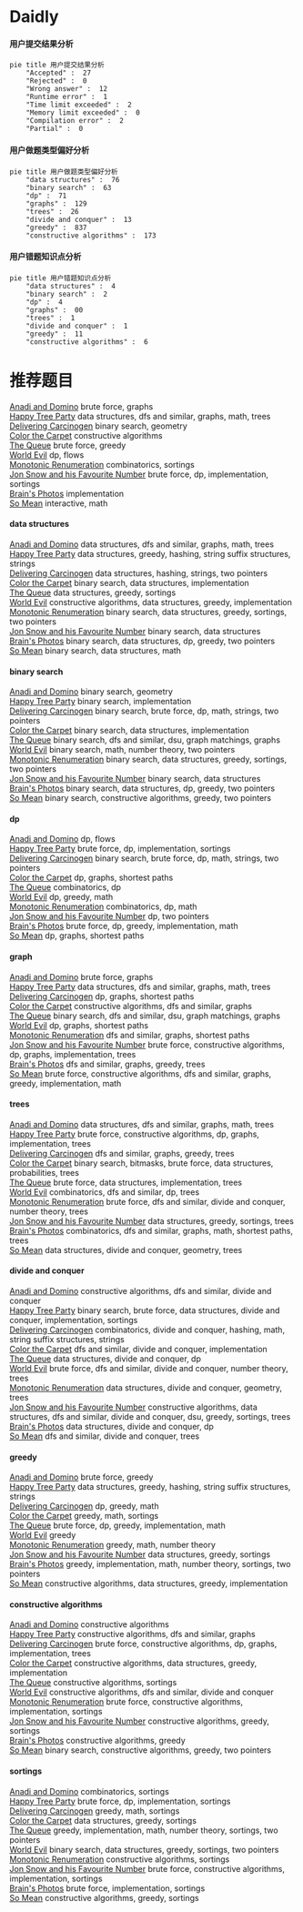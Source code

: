 # Daidly
<!-- tabs:start -->
#### **用户提交结果分析**

```mermaid
pie title 用户提交结果分析
    "Accepted" :  27
    "Rejected" :  0
    "Wrong answer" :  12
    "Runtime error" :  1
    "Time limit exceeded" :  2
    "Memory limit exceeded" :  0
    "Compilation error" :  2
    "Partial" :  0
```
#### **用户做题类型偏好分析**

```mermaid
pie title 用户做题类型偏好分析
    "data structures" :  76
    "binary search" :  63
    "dp" :  71
    "graphs" :  129
    "trees" :  26
    "divide and conquer" :  13
    "greedy" :  837
    "constructive algorithms" :  173
```
#### **用户错题知识点分析**

```mermaid
pie title 用户错题知识点分析
    "data structures" :  4
    "binary search" :  2
    "dp" :  4
    "graphs" :  00
    "trees" :  1
    "divide and conquer" :  1
    "greedy" :  11
    "constructive algorithms" :  6
```
<!-- tabs:end -->
# 推荐题目
[Anadi and Domino](https://codeforces.com/contest/1230/problem/C)		brute force,
                        graphs		  
[Happy Tree Party](http://codeforces.com/problemset/problem/593/D)		data structures,
                        dfs and similar,
                        graphs,
                        math,
                        trees		  
[Delivering Carcinogen](https://codeforces.com/contest/199/problem/E)		binary search,
                        geometry		  
[Color the Carpet](http://codeforces.com/problemset/problem/297/D)		constructive algorithms		  
[The Queue](http://codeforces.com/problemset/problem/767/B)		brute force,
                        greedy		  
[World Evil](http://codeforces.com/problemset/problem/62/E)		dp,
                        flows		  
[Monotonic Renumeration](http://codeforces.com/problemset/problem/1102/E)		combinatorics,
                        sortings		  
[Jon Snow and his Favourite Number](http://codeforces.com/problemset/problem/768/C)		brute force,
                        dp,
                        implementation,
                        sortings		  
[Brain's Photos](http://codeforces.com/problemset/problem/707/A)		implementation		  
[So Mean](http://codeforces.com/problemset/problem/1299/E)		interactive,
                        math		  
<!-- tabs:start -->
#### **data structures**
[Anadi and Domino](http://codeforces.com/problemset/problem/593/D)		data structures,
                        dfs and similar,
                        graphs,
                        math,
                        trees		  
[Happy Tree Party](http://codeforces.com/problemset/problem/524/F)		data structures,
                        greedy,
                        hashing,
                        string suffix structures,
                        strings		  
[Delivering Carcinogen](http://codeforces.com/problemset/problem/1313/E)		data structures,
                        hashing,
                        strings,
                        two pointers		  
[Color the Carpet](http://codeforces.com/problemset/problem/551/E)		binary search,
                        data structures,
                        implementation		  
[The Queue](http://codeforces.com/problemset/problem/306/B)		data structures,
                        greedy,
                        sortings		  
[World Evil](http://codeforces.com/problemset/problem/1393/B)		constructive algorithms,
                        data structures,
                        greedy,
                        implementation		  
[Monotonic Renumeration](http://codeforces.com/problemset/problem/767/D)		binary search,
                        data structures,
                        greedy,
                        sortings,
                        two pointers		  
[Jon Snow and his Favourite Number](http://codeforces.com/problemset/problem/1500/E)		binary search,
                        data structures		  
[Brain's Photos](http://codeforces.com/problemset/problem/1492/C)		binary search,
                        data structures,
                        dp,
                        greedy,
                        two pointers		  
[So Mean](http://codeforces.com/problemset/problem/1490/G)		binary search,
                        data structures,
                        math		  
#### **binary search**
[Anadi and Domino](https://codeforces.com/contest/199/problem/E)		binary search,
                        geometry		  
[Happy Tree Party](http://codeforces.com/problemset/problem/611/F)		binary search,
                        implementation		  
[Delivering Carcinogen](http://codeforces.com/problemset/problem/165/C)		binary search,
                        brute force,
                        dp,
                        math,
                        strings,
                        two pointers		  
[Color the Carpet](http://codeforces.com/problemset/problem/551/E)		binary search,
                        data structures,
                        implementation		  
[The Queue](http://codeforces.com/problemset/problem/1027/F)		binary search,
                        dfs and similar,
                        dsu,
                        graph matchings,
                        graphs		  
[World Evil](https://codeforces.com/contest/1424/problem/J)		binary search,
                        math,
                        number theory,
                        two pointers		  
[Monotonic Renumeration](http://codeforces.com/problemset/problem/767/D)		binary search,
                        data structures,
                        greedy,
                        sortings,
                        two pointers		  
[Jon Snow and his Favourite Number](http://codeforces.com/problemset/problem/1500/E)		binary search,
                        data structures		  
[Brain's Photos](http://codeforces.com/problemset/problem/1492/C)		binary search,
                        data structures,
                        dp,
                        greedy,
                        two pointers		  
[So Mean](http://codeforces.com/problemset/problem/1463/D)		binary search,
                        constructive algorithms,
                        greedy,
                        two pointers		  
#### **dp**
[Anadi and Domino](http://codeforces.com/problemset/problem/62/E)		dp,
                        flows		  
[Happy Tree Party](http://codeforces.com/problemset/problem/768/C)		brute force,
                        dp,
                        implementation,
                        sortings		  
[Delivering Carcinogen](http://codeforces.com/problemset/problem/165/C)		binary search,
                        brute force,
                        dp,
                        math,
                        strings,
                        two pointers		  
[Color the Carpet](https://codeforces.com/contest/296/problem/D)		dp,
                        graphs,
                        shortest paths		  
[The Queue](http://codeforces.com/problemset/problem/466/D)		combinatorics,
                        dp		  
[World Evil](http://codeforces.com/problemset/problem/321/D)		dp,
                        greedy,
                        math		  
[Monotonic Renumeration](http://codeforces.com/problemset/problem/212/C)		combinatorics,
                        dp,
                        math		  
[Jon Snow and his Favourite Number](http://codeforces.com/problemset/problem/309/B)		dp,
                        two pointers		  
[Brain's Photos](http://codeforces.com/problemset/problem/1051/C)		brute force,
                        dp,
                        greedy,
                        implementation,
                        math		  
[So Mean](http://codeforces.com/problemset/problem/295/B)		dp,
                        graphs,
                        shortest paths		  
#### **graph**
[Anadi and Domino](https://codeforces.com/contest/1230/problem/C)		brute force,
                        graphs		  
[Happy Tree Party](http://codeforces.com/problemset/problem/593/D)		data structures,
                        dfs and similar,
                        graphs,
                        math,
                        trees		  
[Delivering Carcinogen](https://codeforces.com/contest/296/problem/D)		dp,
                        graphs,
                        shortest paths		  
[Color the Carpet](http://codeforces.com/problemset/problem/1152/E)		constructive algorithms,
                        dfs and similar,
                        graphs		  
[The Queue](http://codeforces.com/problemset/problem/1027/F)		binary search,
                        dfs and similar,
                        dsu,
                        graph matchings,
                        graphs		  
[World Evil](http://codeforces.com/problemset/problem/295/B)		dp,
                        graphs,
                        shortest paths		  
[Monotonic Renumeration](http://codeforces.com/problemset/problem/598/D)		dfs and similar,
                        graphs,
                        shortest paths		  
[Jon Snow and his Favourite Number](http://codeforces.com/problemset/problem/1244/D)		brute force,
                        constructive algorithms,
                        dp,
                        graphs,
                        implementation,
                        trees		  
[Brain's Photos](http://codeforces.com/problemset/problem/767/C)		dfs and similar,
                        graphs,
                        greedy,
                        trees		  
[So Mean](http://codeforces.com/problemset/problem/1487/C)		brute force,
                        constructive algorithms,
                        dfs and similar,
                        graphs,
                        greedy,
                        implementation,
                        math		  
#### **trees**
[Anadi and Domino](http://codeforces.com/problemset/problem/593/D)		data structures,
                        dfs and similar,
                        graphs,
                        math,
                        trees		  
[Happy Tree Party](http://codeforces.com/problemset/problem/1244/D)		brute force,
                        constructive algorithms,
                        dp,
                        graphs,
                        implementation,
                        trees		  
[Delivering Carcinogen](http://codeforces.com/problemset/problem/767/C)		dfs and similar,
                        graphs,
                        greedy,
                        trees		  
[Color the Carpet](http://codeforces.com/problemset/problem/1479/D)		binary search,
                        bitmasks,
                        brute force,
                        data structures,
                        probabilities,
                        trees		  
[The Queue](http://codeforces.com/problemset/problem/1511/C)		brute force,
                        data structures,
                        implementation,
                        trees		  
[World Evil](http://codeforces.com/problemset/problem/1499/F)		combinatorics,
                        dfs and similar,
                        dp,
                        trees		  
[Monotonic Renumeration](http://codeforces.com/problemset/problem/1491/E)		brute force,
                        dfs and similar,
                        divide and conquer,
                        number theory,
                        trees		  
[Jon Snow and his Favourite Number](http://codeforces.com/problemset/problem/1466/D)		data structures,
                        greedy,
                        sortings,
                        trees		  
[Brain's Photos](http://codeforces.com/problemset/problem/1495/D)		combinatorics,
                        dfs and similar,
                        graphs,
                        math,
                        shortest paths,
                        trees		  
[So Mean](http://codeforces.com/problemset/problem/1303/G)		data structures,
                        divide and conquer,
                        geometry,
                        trees		  
#### **divide and conquer**
[Anadi and Domino](http://codeforces.com/problemset/problem/768/B)		constructive algorithms,
                        dfs and similar,
                        divide and conquer		  
[Happy Tree Party](http://codeforces.com/problemset/problem/1461/D)		binary search,
                        brute force,
                        data structures,
                        divide and conquer,
                        implementation,
                        sortings		  
[Delivering Carcinogen](http://codeforces.com/problemset/problem/1466/G)		combinatorics,
                        divide and conquer,
                        hashing,
                        math,
                        string suffix structures,
                        strings		  
[Color the Carpet](http://codeforces.com/problemset/problem/1490/D)		dfs and similar,
                        divide and conquer,
                        implementation		  
[The Queue](https://codeforces.com/contest/1483/problem/C)		data structures,
                        divide and conquer,
                        dp		  
[World Evil](http://codeforces.com/problemset/problem/1491/E)		brute force,
                        dfs and similar,
                        divide and conquer,
                        number theory,
                        trees		  
[Monotonic Renumeration](http://codeforces.com/problemset/problem/1303/G)		data structures,
                        divide and conquer,
                        geometry,
                        trees		  
[Jon Snow and his Favourite Number](http://codeforces.com/problemset/problem/1494/D)		constructive algorithms,
                        data structures,
                        dfs and similar,
                        divide and conquer,
                        dsu,
                        greedy,
                        sortings,
                        trees		  
[Brain's Photos](http://codeforces.com/problemset/problem/1482/E)		data structures,
                        divide and conquer,
                        dp		  
[So Mean](http://codeforces.com/problemset/problem/566/C)		dfs and similar,
                        divide and conquer,
                        trees		  
#### **greedy**
[Anadi and Domino](http://codeforces.com/problemset/problem/767/B)		brute force,
                        greedy		  
[Happy Tree Party](http://codeforces.com/problemset/problem/524/F)		data structures,
                        greedy,
                        hashing,
                        string suffix structures,
                        strings		  
[Delivering Carcinogen](http://codeforces.com/problemset/problem/321/D)		dp,
                        greedy,
                        math		  
[Color the Carpet](http://codeforces.com/problemset/problem/1248/B)		greedy,
                        math,
                        sortings		  
[The Queue](http://codeforces.com/problemset/problem/1051/C)		brute force,
                        dp,
                        greedy,
                        implementation,
                        math		  
[World Evil](http://codeforces.com/problemset/problem/767/E)		greedy		  
[Monotonic Renumeration](http://codeforces.com/problemset/problem/1372/B)		greedy,
                        math,
                        number theory		  
[Jon Snow and his Favourite Number](http://codeforces.com/problemset/problem/306/B)		data structures,
                        greedy,
                        sortings		  
[Brain's Photos](http://codeforces.com/problemset/problem/1333/F)		greedy,
                        implementation,
                        math,
                        number theory,
                        sortings,
                        two pointers		  
[So Mean](http://codeforces.com/problemset/problem/1393/B)		constructive algorithms,
                        data structures,
                        greedy,
                        implementation		  
#### **constructive algorithms**
[Anadi and Domino](http://codeforces.com/problemset/problem/297/D)		constructive algorithms		  
[Happy Tree Party](http://codeforces.com/problemset/problem/1152/E)		constructive algorithms,
                        dfs and similar,
                        graphs		  
[Delivering Carcinogen](http://codeforces.com/problemset/problem/1244/D)		brute force,
                        constructive algorithms,
                        dp,
                        graphs,
                        implementation,
                        trees		  
[Color the Carpet](http://codeforces.com/problemset/problem/1393/B)		constructive algorithms,
                        data structures,
                        greedy,
                        implementation		  
[The Queue](http://codeforces.com/problemset/problem/768/A)		constructive algorithms,
                        sortings		  
[World Evil](http://codeforces.com/problemset/problem/768/B)		constructive algorithms,
                        dfs and similar,
                        divide and conquer		  
[Monotonic Renumeration](http://codeforces.com/problemset/problem/1374/F)		brute force,
                        constructive algorithms,
                        implementation,
                        sortings		  
[Jon Snow and his Favourite Number](http://codeforces.com/problemset/problem/1446/A)		constructive algorithms,
                        greedy,
                        sortings		  
[Brain's Photos](http://codeforces.com/problemset/problem/1493/A)		constructive algorithms,
                        greedy		  
[So Mean](http://codeforces.com/problemset/problem/1463/D)		binary search,
                        constructive algorithms,
                        greedy,
                        two pointers		  
#### **sortings**
[Anadi and Domino](http://codeforces.com/problemset/problem/1102/E)		combinatorics,
                        sortings		  
[Happy Tree Party](http://codeforces.com/problemset/problem/768/C)		brute force,
                        dp,
                        implementation,
                        sortings		  
[Delivering Carcinogen](http://codeforces.com/problemset/problem/1248/B)		greedy,
                        math,
                        sortings		  
[Color the Carpet](http://codeforces.com/problemset/problem/306/B)		data structures,
                        greedy,
                        sortings		  
[The Queue](http://codeforces.com/problemset/problem/1333/F)		greedy,
                        implementation,
                        math,
                        number theory,
                        sortings,
                        two pointers		  
[World Evil](http://codeforces.com/problemset/problem/767/D)		binary search,
                        data structures,
                        greedy,
                        sortings,
                        two pointers		  
[Monotonic Renumeration](http://codeforces.com/problemset/problem/768/A)		constructive algorithms,
                        sortings		  
[Jon Snow and his Favourite Number](http://codeforces.com/problemset/problem/1374/F)		brute force,
                        constructive algorithms,
                        implementation,
                        sortings		  
[Brain's Photos](http://codeforces.com/problemset/problem/653/A)		brute force,
                        implementation,
                        sortings		  
[So Mean](http://codeforces.com/problemset/problem/1446/A)		constructive algorithms,
                        greedy,
                        sortings		  
<!-- tabs:end -->

